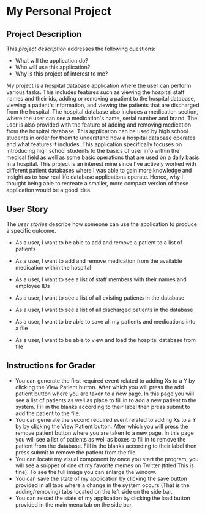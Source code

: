 # My Personal Project
## Project Description

This *project description* addresses the following questions:
- What will the application do?
- Who will use this application?
- Why is this project of interest to me?

My project is a hospital database application where the user can perform various tasks.
This includes features such as viewing the hospital staff names and their ids, adding or removing
a patient to the hospital database, viewing a patient's information, and viewing the patients
that are discharged from the hospital. The hospital database also includes a medication 
section, where the user can see a medication's name, serial number and brand. The user 
is also provided with the feature of adding and removing medication from the hospital
database. This application can be used by high school students in order for them to understand 
how a hospital database operates and what features it includes. This application specifically
focuses on introducing high school students to the basics of user info within the medical
field as well as some basic operations that are used on a daily basis in a hospital. This project 
is an interest mine since I've actively worked with different patient databases where I was able 
to gain more knowledge and insight as to how real life database applications operate. Hence, why I 
thought being able to recreate a smaller, more compact version of these application would
be a good idea.

## User Story

The *user stories* describe how someone can use the application to produce a 
specific outcome.
- As a user, I want to be able to add and remove a patient to a list of patients
- As a user, I want to add and remove medication from the available medication within the hospital
- As a user, I want to see a list of staff members with their names and employee IDs
- As a user, I want to see a list of all existing patients in the database
- As a user, I want to see a list of all discharged patients in the database

- As a user, I want to be able to save all my patients and medications into a file
- As a user, I want to be able to view and load the hospital database from file

## Instructions for Grader

- You can generate the first required event related to adding Xs to a Y by clicking 
the View Patient button. After which you will press the add patient button
where you are taken to a new page. In this page you will see a list of patients
as well as place to fill in to add a new patient to the system. Fill in the blanks
according to their label then press submit to add the patient to the file.
- You can generate the second required event related to adding Xs to a Y by by clicking
  the View Patient button. After which you will press the remove patient button
  where you are taken to a new page. In this page you will see a list of patients
  as well as boxes to fill in to remove the patient from the database. Fill in the blanks
  according to their label then press submit to remove the patient from the file.
- You can locate my visual component by once you start the program, you will see
a snippet of one of my favorite memes on Twitter (titled This is fine). To see the 
full image you can enlarge the window.
- You can save the state of my application by clicking the save button
provided in all tabs where a change in the system occurs (That is the adding/removing)
 tabs located on the left side on the side bar.
- You can reload the state of my application by clicking the load button provided
in the main menu tab on the side bar.
